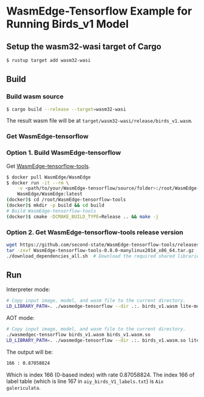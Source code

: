 # WasmEdge-Tensorflow Example for Running Birds_v1 Model

## Setup the wasm32-wasi target of Cargo

```bash
$ rustup target add wasm32-wasi
```

## Build

### Build wasm source

```bash
$ cargo build --release --target=wasm32-wasi
```

The result wasm file will be at `target/wasm32-wasi/release/birds_v1.wasm`.

### Get WasmEdge-tensorflow

### Option 1. Build WasmEdge-tensorflow

Get [WasmEdge-tensorflow-tools](https://github.com/second-state/WasmEdge-tensorflow-tools).

```bash
$ docker pull WasmEdge/WasmEdge
$ docker run -it --rm \
    -v <path/to/your/WasmEdge-tensorflow/source/folder>:/root/WasmEdge-tensorflow-tools \
    WasmEdge/WasmEdge:latest
(docker)$ cd /root/WasmEdge-tensorflow-tools
(docker)$ mkdir -p build && cd build
# Build WasmEdge-tensorflow-tools
(docker)$ cmake -DCMAKE_BUILD_TYPE=Release .. && make -j
```

### Option 2. Get WasmEdge-tensorflow-tools release version

```bash
wget https://github.com/second-state/WasmEdge-tensorflow-tools/releases/download/0.8.0/WasmEdge-tensorflow-tools-0.8.0-manylinux2014_x86_64.tar.gz
tar -zxvf WasmEdge-tensorflow-tools-0.8.0-manylinux2014_x86_64.tar.gz
./download_dependencies_all.sh  # Download the required shared libraries and make symbolic links.
```

## Run

Interpreter mode:

```bash
# Copy input image, model, and wasm file to the current directory.
LD_LIBRARY_PATH=. ./wasmedge-tensorflow --dir .:. birds_v1.wasm lite-model_aiy_vision_classifier_birds_V1_3.tflite bird.jpg
```

AOT mode:

```bash
# Copy input image, model, and wasm file to the current directory.
./wasmedgec-tensorflow birds_v1.wasm birds_v1.wasm.so
LD_LIBRARY_PATH=. ./wasmedge-tensorflow --dir .:. birds_v1.wasm.so lite-model_aiy_vision_classifier_birds_V1_3.tflite bird.jpg
```

The output will be:
```bash
166 : 0.87058824
```

Which is index 166 (0-based index) with rate 0.87058824.
The index 166 of label table (which is line 167 in `aiy_birds_V1_labels.txt`) is `Aix galericulata`.
